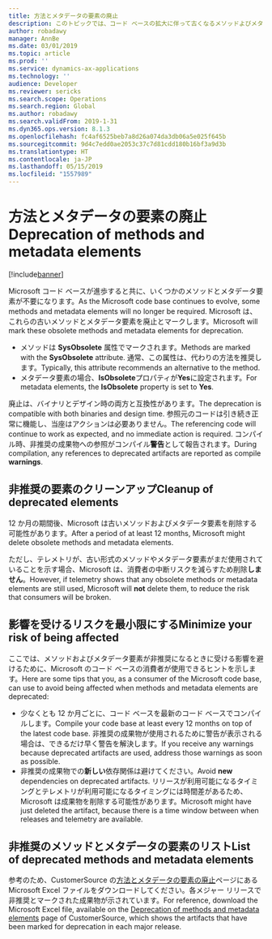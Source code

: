 ```yaml
---
title: 方法とメタデータの要素の廃止
description: このトピックでは、コード ベースの拡大に伴って古くなるメソッドよびメタデータ要素の廃止に関する情報が提供されます。
author: robadawy
manager: AnnBe
ms.date: 03/01/2019
ms.topic: article
ms.prod: ''
ms.service: dynamics-ax-applications
ms.technology: ''
audience: Developer
ms.reviewer: sericks
ms.search.scope: Operations
ms.search.region: Global
ms.author: robadawy
ms.search.validFrom: 2019-1-31
ms.dyn365.ops.version: 8.1.3
ms.openlocfilehash: fc4af6525beb7a8d26a074da3db06a5e025f645b
ms.sourcegitcommit: 9d4c7edd0ae2053c37c7d81cdd180b16bf3a9d3b
ms.translationtype: HT
ms.contentlocale: ja-JP
ms.lasthandoff: 05/15/2019
ms.locfileid: "1557989"
---
```

# <a name="deprecation-of-methods-and-metadata-elements"></a><span data-ttu-id="48084-103">方法とメタデータの要素の廃止</span><span class="sxs-lookup"><span data-stu-id="48084-103">Deprecation of methods and metadata elements</span></span>

[!include[banner](../includes/banner.md)]

<span data-ttu-id="48084-104">Microsoft コード ベースが進歩すると共に、いくつかのメソッドとメタデータ要素が不要になります。</span><span class="sxs-lookup"><span data-stu-id="48084-104">As the Microsoft code base continues to evolve, some methods and metadata elements will no longer be required.</span></span> <span data-ttu-id="48084-105">Microsoft は、これらの古いメソッドとメタデータ要素を廃止とマークします。</span><span class="sxs-lookup"><span data-stu-id="48084-105">Microsoft will mark these obsolete methods and metadata elements for deprecation.</span></span>

- <span data-ttu-id="48084-106">メソッドは **SysObsolete** 属性でマークされます。</span><span class="sxs-lookup"><span data-stu-id="48084-106">Methods are marked with the **SysObsolete** attribute.</span></span> <span data-ttu-id="48084-107">通常、この属性は、代わりの方法を推奨します。</span><span class="sxs-lookup"><span data-stu-id="48084-107">Typically, this attribute recommends an alternative to the method.</span></span>
- <span data-ttu-id="48084-108">メタデータ要素の場合、**IsObsolete**プロパティが**Yes**に設定されます。</span><span class="sxs-lookup"><span data-stu-id="48084-108">For metadata elements, the **IsObsolete** property is set to **Yes**.</span></span>

<span data-ttu-id="48084-109">廃止は、バイナリとデザイン時の両方と互換性があります。</span><span class="sxs-lookup"><span data-stu-id="48084-109">The deprecation is compatible with both binaries and design time.</span></span> <span data-ttu-id="48084-110">参照元のコードは引き続き正常に機能し、当座はアクションは必要ありません。</span><span class="sxs-lookup"><span data-stu-id="48084-110">The referencing code will continue to work as expected, and no immediate action is required.</span></span> <span data-ttu-id="48084-111">コンパイル時、非推奨の成果物への参照がコンパイル**警告**として報告されます。</span><span class="sxs-lookup"><span data-stu-id="48084-111">During compilation, any references to deprecated artifacts are reported as compile **warnings**.</span></span>

## <a name="cleanup-of-deprecated-elements"></a><span data-ttu-id="48084-112">非推奨の要素のクリーンアップ</span><span class="sxs-lookup"><span data-stu-id="48084-112">Cleanup of deprecated elements</span></span>

<span data-ttu-id="48084-113">12 か月の期間後、Microsoft は古いメソッドおよびメタデータ要素を削除する可能性があります。</span><span class="sxs-lookup"><span data-stu-id="48084-113">After a period of at least 12 months, Microsoft might delete obsolete methods and metadata elements.</span></span>

<span data-ttu-id="48084-114">ただし、テレメトリが、古い形式のメソッドやメタデータ要素がまだ使用されていることを示す場合、Microsoft は、消費者の中断リスクを減らすため削除**しません**。</span><span class="sxs-lookup"><span data-stu-id="48084-114">However, if telemetry shows that any obsolete methods or metadata elements are still used, Microsoft will **not** delete them, to reduce the risk that consumers will be broken.</span></span>

## <a name="minimize-your-risk-of-being-affected"></a><span data-ttu-id="48084-115">影響を受けるリスクを最小限にする</span><span class="sxs-lookup"><span data-stu-id="48084-115">Minimize your risk of being affected</span></span>

<span data-ttu-id="48084-116">ここでは、メソッドおよびメタデータ要素が非推奨になるときに受ける影響を避けるために、Microsoft のコード ベースの消費者が使用できるヒントを示します。</span><span class="sxs-lookup"><span data-stu-id="48084-116">Here are some tips that you, as a consumer of the Microsoft code base, can use to avoid being affected when methods and metadata elements are deprecated:</span></span>

- <span data-ttu-id="48084-117">少なくとも 12 か月ごとに、コード ベースを最新のコード ベースでコンパイルします。</span><span class="sxs-lookup"><span data-stu-id="48084-117">Compile your code base at least every 12 months on top of the latest code base.</span></span> <span data-ttu-id="48084-118">非推奨の成果物が使用されるために警告が表示される場合は、できるだけ早く警告を解決します。</span><span class="sxs-lookup"><span data-stu-id="48084-118">If you receive any warnings because deprecated artifacts are used, address those warnings as soon as possible.</span></span>
- <span data-ttu-id="48084-119">非推奨の成果物での**新しい**依存関係は避けてください。</span><span class="sxs-lookup"><span data-stu-id="48084-119">Avoid **new** dependencies on deprecated artifacts.</span></span> <span data-ttu-id="48084-120">リリースが利用可能になるタイミングとテレメトリが利用可能になるタイミングには時間差があるため、Microsoft は成果物を削除する可能性があります。</span><span class="sxs-lookup"><span data-stu-id="48084-120">Microsoft might have just deleted the artifact, because there is a time window between when releases and telemetry are available.</span></span>

## <a name="list-of-deprecated-methods-and-metadata-elements"></a><span data-ttu-id="48084-121">非推奨のメソッドとメタデータの要素のリスト</span><span class="sxs-lookup"><span data-stu-id="48084-121">List of deprecated methods and metadata elements</span></span>

<span data-ttu-id="48084-122">参考のため、CustomerSource の[方法とメタデータの要素の廃止](https://mbs.microsoft.com/customersource/northamerica/AX/learning/documentation/how-to-articles/DeprecationMME)ページにある Microsoft Excel ファイルをダウンロードしてください。各メジャー リリースで非推奨とマークされた成果物が示されています。</span><span class="sxs-lookup"><span data-stu-id="48084-122">For reference, download the Microsoft Excel file, available on the [Deprecation of methods and metadata elements](https://mbs.microsoft.com/customersource/northamerica/AX/learning/documentation/how-to-articles/DeprecationMME) page of CustomerSource, which shows the artifacts that have been marked for deprecation in each major release.</span></span>
